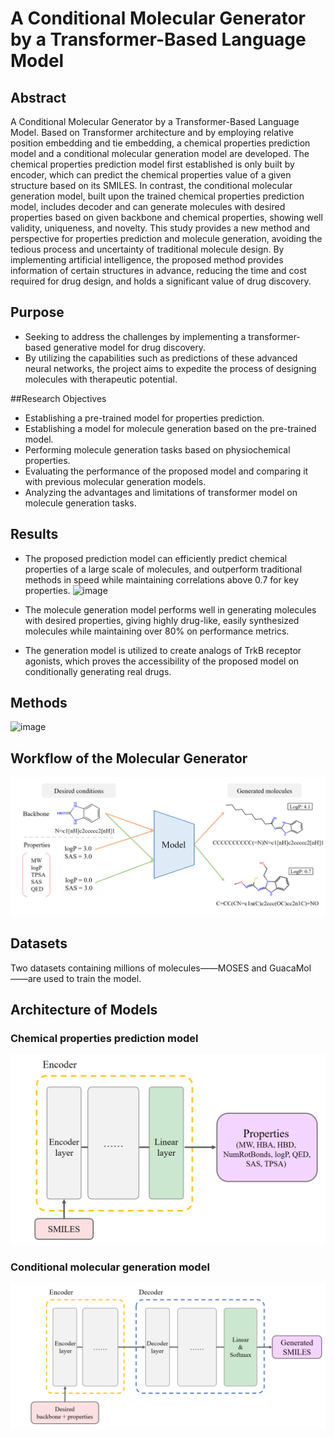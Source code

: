 # A Conditional Molecular Generator by a Transformer-Based Language Model

## Abstract
A Conditional Molecular Generator by a Transformer-Based Language Model. Based on Transformer architecture and by employing relative position embedding and tie embedding, a chemical properties prediction model and a conditional molecular generation model are developed. The chemical properties prediction model first established is only built by encoder, which can predict the chemical properties value of a given structure based on its SMILES. In contrast, the conditional molecular generation model, built upon the trained chemical properties prediction model, includes decoder and can generate molecules with desired properties based on given backbone and chemical properties, showing well validity, uniqueness, and novelty. 
This study provides a new method and perspective for properties prediction and molecule generation, avoiding the tedious process and uncertainty of traditional molecule design. By implementing artificial intelligence, the proposed method provides information of certain structures in advance, reducing the time and cost required for drug design, and holds a significant value of drug discovery.

## Purpose
* Seeking to address the challenges by implementing a transformer-based generative model for drug discovery.
* By utilizing the capabilities such as predictions of these advanced neural networks, the project aims to expedite the process of designing molecules with therapeutic potential.

##Research Objectives
* Establishing a pre-trained model for properties prediction.
* Establishing a model for molecule generation based on the pre-trained model.
* Performing molecule generation tasks based on physiochemical properties.
* Evaluating the performance of the proposed model and comparing it with previous molecular generation models.
* Analyzing the advantages and limitations of transformer model on molecule generation tasks.

## Results
* The proposed prediction model can efficiently predict chemical properties of a large scale of molecules, and outperform traditional methods in speed while maintaining correlations above 0.7 for key properties.
![image](https://github.com/user-attachments/assets/b1a253cf-fb4a-4fe0-950e-c1f903a3660a)

* The molecule generation model performs well in generating molecules with desired properties, giving highly drug-like, easily synthesized molecules while maintaining over 80\% on performance metrics.
* The generation model is utilized to create analogs of TrkB receptor agonists, which proves the accessibility of the proposed model on conditionally generating real drugs.

## Methods
![image](https://github.com/user-attachments/assets/b671b6c7-f04a-4e17-a622-97db7b728288)

## Workflow of the Molecular Generator
![image](https://github.com/Helen9125/A-Conditional-Molecular-Generator-by-a-Transformer-Based-Language-Model/blob/main/graph/1.png)

## Datasets
Two datasets containing millions of molecules——MOSES and GuacaMol——are used to train the model.

## Architecture of Models
### Chemical properties prediction model
![image](https://github.com/Helen9125/A-Conditional-Molecular-Generator-by-a-Transformer-Based-Language-Model/blob/main/graph/2.png)
### Conditional molecular generation model
![image](https://github.com/Helen9125/A-Conditional-Molecular-Generator-by-a-Transformer-Based-Language-Model/blob/main/graph/3.png)


